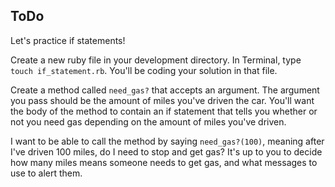 

## ToDo

Let's practice if statements! 

Create a new ruby file in your development directory. In Terminal, type `touch if_statement.rb`. You'll be coding your solution in that file.

Create a method called `need_gas?` that accepts an argument. The argument you pass should be the amount of miles you've driven the car. You'll want the body of the method to contain an if statement that tells you whether or not you need gas depending on the amount of miles you've driven.


I want to be able to call the method by saying `need_gas?(100)`, meaning after I've driven 100 miles, do I need to stop and get gas? It's up to you to decide how many miles means someone needs to get gas, and what messages to use to alert them.